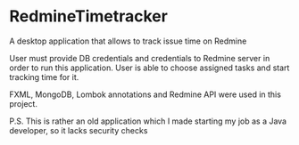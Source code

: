 # RedmineTimetracker
A desktop application that allows to track issue time on Redmine

User must provide DB credentials and credentials to Redmine server in order to run this application.
User is able to choose assigned tasks and start tracking time for it.

FXML, MongoDB, Lombok annotations and Redmine API were used in this project.

P.S. This is rather an old application which I made starting my job as a Java developer, so it lacks security checks
